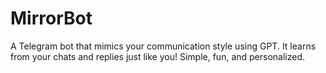# MirrorBot
A Telegram bot that mimics your communication style using GPT. It learns from your chats and replies just like you! Simple, fun, and personalized.
